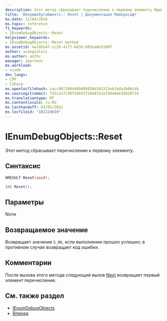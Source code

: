 ```yaml
---
description: Этот метод сбрасывает перечисление к первому элементу Идебугобжект.
title: 'Иенумдебугобжектс:: Reset | Документация Майкрософт'
ms.date: 11/04/2016
ms.topic: reference
f1_keywords:
- IEnumDebugObjects::Reset
helpviewer_keywords:
- IEnumDebugObjects::Reset method
ms.assetid: 4a245e47-cc39-4177-b83d-083ea0e3190f
author: acangialosi
ms.author: anthc
manager: jmartens
ms.workload:
- vssdk
dev_langs:
- CPP
- CSharp
ms.openlocfilehash: cacc9071004ddb68993bb3d3315eb1bda3b90cbb
ms.sourcegitcommit: f33ca1fc99f5d9372166431cefd0e0e639d20719
ms.translationtype: MT
ms.contentlocale: ru-RU
ms.lasthandoff: 03/05/2021
ms.locfileid: "102224659"
---
```

# <a name="ienumdebugobjectsreset"></a>IEnumDebugObjects::Reset
Этот метод сбрасывает перечисление к первому элементу.

## <a name="syntax"></a>Синтаксис

```cpp
HRESULT Reset(void);
```

```csharp
int Reset();
```

## <a name="parameters"></a>Параметры
 None

## <a name="return-value"></a>Возвращаемое значение
 Возвращает значение `S_OK`, если выполнение прошло успешно; в противном случае возвращает код ошибки.

## <a name="remarks"></a>Комментарии
 После вызова этого метода следующий вызов [Next](../../../extensibility/debugger/reference/ienumdebugobjects-next.md) возвращает первый элемент перечисления.

## <a name="see-also"></a>См. также раздел
- [IEnumDebugObjects](../../../extensibility/debugger/reference/ienumdebugobjects.md)
- [Вперед](../../../extensibility/debugger/reference/ienumdebugobjects-next.md)
